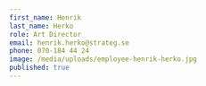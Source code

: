 ```yaml
---
first_name: Henrik
last_name: Herko
role: Art Director
email: henrik.herko@strateg.se
phone: 070-184 44 24
image: /media/uploads/employee-henrik-herko.jpg
published: true
---
```

